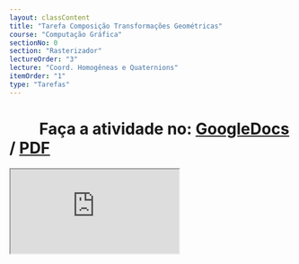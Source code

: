 ```yaml
---
layout: classContent
title: "Tarefa Composição Transformações Geométricas"
course: "Computação Gráfica"
sectionNo: 0
section: "Rasterizador"
lectureOrder: "3"
lecture: "Coord. Homogêneas e Quaternions"
itemOrder: "1"
type: "Tarefas"
---
```


# &nbsp;&nbsp;&nbsp;&nbsp;&nbsp;&nbsp;&nbsp;&nbsp;Faça a atividade no: [GoogleDocs](https://docs.google.com/document/d/1luyYJ1X2_jBOgxweP93oMIFNNtN7j23r/copy?usp=sharing&ouid=116972197927145487361&rtpof=true&sd=true) / [PDF](https://docs.google.com/document/d/1luyYJ1X2_jBOgxweP93oMIFNNtN7j23r/export?format=pdf&usp=sharing&ouid=116972197927145487361&rtpof=true&sd=true)

<iframe src="https://docs.google.com/document/d/1luyYJ1X2_jBOgxweP93oMIFNNtN7j23r/preview"></iframe>
